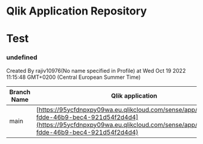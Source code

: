 # Qlik Application Repository 
# Test
### undefined
Created By rajiv10976(No name specified in Profile) at Wed Oct 19 2022 11:15:48 GMT+0200 (Central European Summer Time)

Branch Name|Qlik application
---|---
main|[https://95ycfdnpxpy09wa.eu.qlikcloud.com/sense/app/c42316d7-fdde-46b9-bec4-921d54f2d4d4](https://95ycfdnpxpy09wa.eu.qlikcloud.com/sense/app/c42316d7-fdde-46b9-bec4-921d54f2d4d4)